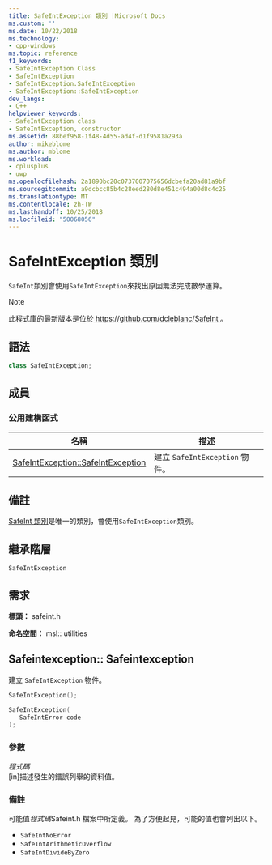 ```yaml
---
title: SafeIntException 類別 |Microsoft Docs
ms.custom: ''
ms.date: 10/22/2018
ms.technology:
- cpp-windows
ms.topic: reference
f1_keywords:
- SafeIntException Class
- SafeIntException
- SafeIntException.SafeIntException
- SafeIntException::SafeIntException
dev_langs:
- C++
helpviewer_keywords:
- SafeIntException class
- SafeIntException, constructor
ms.assetid: 88bef958-1f48-4d55-ad4f-d1f9581a293a
author: mikeblome
ms.author: mblome
ms.workload:
- cplusplus
- uwp
ms.openlocfilehash: 2a1890bc20c0737007075656dcbefa20ad81a9bf
ms.sourcegitcommit: a9dcbcc85b4c28eed280d8e451c494a00d8c4c25
ms.translationtype: MT
ms.contentlocale: zh-TW
ms.lasthandoff: 10/25/2018
ms.locfileid: "50068056"
---
```

# <a name="safeintexception-class"></a>SafeIntException 類別

`SafeInt`類別會使用`SafeIntException`來找出原因無法完成數學運算。

> [!NOTE]
> 此程式庫的最新版本是位於[ https://github.com/dcleblanc/SafeInt ](https://github.com/dcleblanc/SafeInt)。

## <a name="syntax"></a>語法

```cpp
class SafeIntException;
```

## <a name="members"></a>成員

### <a name="public-constructors"></a>公用建構函式

名稱                                                    | 描述
------------------------------------------------------- | ------------------------------------
[SafeIntException::SafeIntException](#safeintexception) | 建立 `SafeIntException` 物件。

## <a name="remarks"></a>備註

[SafeInt 類別](../windows/safeint-class.md)是唯一的類別，會使用`SafeIntException`類別。

## <a name="inheritance-hierarchy"></a>繼承階層

`SafeIntException`

## <a name="requirements"></a>需求

**標頭：** safeint.h

**命名空間：** msl:: utilities

## <a name="safeintexception"></a>Safeintexception:: Safeintexception

建立 `SafeIntException` 物件。

```cpp
SafeIntException();

SafeIntException(
   SafeIntError code
);
```

### <a name="parameters"></a>參數

*程式碼*<br/>
[in]描述發生的錯誤列舉的資料值。

### <a name="remarks"></a>備註

可能值*程式碼*Safeint.h 檔案中所定義。 為了方便起見，可能的值也會列出以下。

- `SafeIntNoError`
- `SafeIntArithmeticOverflow`
- `SafeIntDivideByZero`
